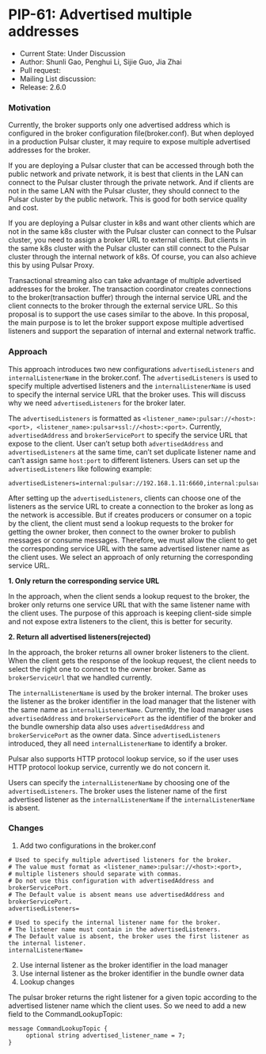 # PIP-61: Advertised multiple addresses

* Current State: Under Discussion
* Author: Shunli Gao, Penghui Li, Sijie Guo, Jia Zhai
* Pull request: 
* Mailing List discussion: 
* Release: 2.6.0

### Motivation
Currently, the broker supports only one advertised address which is configured in the broker configuration file(broker.conf). But when deployed in a production Pulsar cluster, it may require to expose multiple advertised addresses for the broker. 

If you are deploying a Pulsar cluster that can be accessed through both the public network and private network, it is best that clients in the LAN can connect to the Pulsar cluster through the private network. And if clients are not in the same LAN with the Pulsar cluster, they should connect to the Pulsar cluster by the public network. This is good for both service quality and cost.

If you are deploying a Pulsar cluster in k8s and want other clients which are not in the same k8s cluster with the Pulsar cluster can connect to the Pulsar cluster, you need to assign a broker URL to external clients. But clients in the same k8s cluster with the Pulsar cluster can still connect to the Pulsar cluster through the internal network of k8s. Of course, you can also achieve this by using Pulsar Proxy.

Transactional streaming also can take advantage of multiple advertised addresses for the broker. The transaction coordinator creates connections to the broker(transaction buffer) through the internal service URL and the client connects to the broker through the external service URL.
So this proposal is to support the use cases similar to the above. In this proposal, the main purpose is to let the broker support expose multiple advertised listeners and support the separation of internal and external network traffic.

### Approach
This approach introduces two new configurations `advertisedListeners` and `internalListenerName` in the broker.conf. The `advertisedListeners` is used to specify multiple advertised listeners and the `internalListenerName` is used to specify the internal service URL that the broker uses. This will discuss why we need `advertisedListeners` for the broker later.

The `advertisedListeners` is formatted as `<listener_name>:pulsar://<host>:<port>, <listener_name>:pulsar+ssl://<host>:<port>`. Currently, `advertisedAddress` and `brokerServicePort` to specify the service URL that expose to the client. User can’t setup both `advertisedAddress` and `advertisedListeners` at the same time, can’t set duplicate listener name and can’t assign same `host:port` to different listeners. Users can set up the `advertisedListeners` like following example:

```
advertisedListeners=internal:pulsar://192.168.1.11:6660,internal:pulsar+ssl://192.168.1.11:6651
```

After setting up the `advertisedListeners`, clients can choose one of the listeners as the service URL to create a connection to the broker as long as the network is accessible. But if creates producers or consumer on a topic by the client, the client must send a lookup requests to the broker for getting the owner broker, then connect to the owner broker to publish messages or consume messages. Therefore, we must allow the client to get the corresponding service URL with the same advertised listener name as the client uses.  We select an approach of only returning the corresponding service URL.

**1. Only return the corresponding service URL**

In the approach, when the client sends a lookup request to the broker, the broker only returns one service URL that with the same listener name with the client uses. The purpose of this approach is keeping client-side simple and not expose extra listeners to the client, this is better for security. 

**2. Return all advertised listeners(rejected)**

In the approach, the broker returns all owner broker listeners to the client. When the client gets the response of the lookup request, the client needs to select the right one to connect to the owner broker. Same as `brokerServiceUrl` that we handled currently.

The `internalListenerName` is used by the broker internal. The broker uses the listener as the broker identifier in the load manager that the listener with the same name as `internalListenerName`. Currently, the load manager uses `advertisedAddress` and `brokerServicePort` as the identifier of the broker and the bundle ownership data also uses `advertisedAddress` and `brokerServicePort` as the owner data. Since `advertisedListeners` introduced, they all need `internalListenerName` to identify a broker.

Pulsar also supports HTTP protocol lookup service, so if the user uses HTTP protocol lookup service, currently we do not concern it.

Users can specify the `internalListenerName` by choosing one of the `advertisedListeners`. The broker uses the listener name of the first advertised listener as the `internalListenerName` if the `internalListenerName` is absent. 

### Changes

1. Add two configurations in the broker.conf

```
# Used to specify multiple advertised listeners for the broker. 
# The value must format as <listener_name>:pulsar://<host>:<port>,
# multiple listeners should separate with commas.
# Do not use this configuration with advertisedAddress and brokerServicePort.
# The Default value is absent means use advertisedAddress and brokerServicePort.
advertisedListeners=

# Used to specify the internal listener name for the broker.
# The listener name must contain in the advertisedListeners. 
# The Default value is absent, the broker uses the first listener as the internal listener.
internalListenerName=
```

2. Use internal listener as the broker identifier in the load manager
3. Use internal listener as the broker identifier in the bundle owner data
4. Lookup changes

The pulsar broker returns the right listener for a given topic according to the advertised listener name which the client uses. So we need to add a new field to the CommandLookupTopic:

```   
message CommandLookupTopic {
     optional string advertised_listener_name = 7;
}
```
